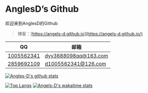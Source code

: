 # AnglesD’s Github

欢迎来到AnglesD的Github
> 博客：[https://angels-d.github.io](https://angels-d.github.io/)

| QQ                                                                        | 邮箱                                                |
| ------------------------------------------------------------------------- | --------------------------------------------------- |
| [1005562341](http://wpa.qq.com/msgrd?v=3&uin=1005562341&site=qq&menu=yes) | [dyy3688098qq@163.com](mailto:dyy3688098qq@163.com) |
| [2859692109](http://wpa.qq.com/msgrd?v=3&uin=2859692109&site=qq&menu=yes) | [d1005562341@126.com](mailto:d1005562341@126.com)   |

[![Angles-D's github stats](https://github-readme-stats.vercel.app/api?username=Angels-D)](https://github.com/anuraghazra/github-readme-stats)

[![Top Langs](https://github-readme-stats.vercel.app/api/top-langs/?username=Angels-D&layout=compact)](https://github.com/anuraghazra/github-readme-stats)
[![Angels-D's wakatime stats](https://github-readme-stats.vercel.app/api/wakatime?username=D1005562341&layout=compact&)](https://github.com/anuraghazra/github-readme-stats)
